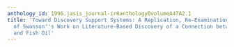 ```yaml
---
anthology_id: 1996.jasis_journal-ir0anthology0volumeA47A2.1
title: 'Toward Discovery Support Systems: A Replication, Re-Examination, and Extension
  of Swanson''s Work on Literature-Based Discovery of a Connection between Raynaud''s
  and Fish Oil'
---
```

